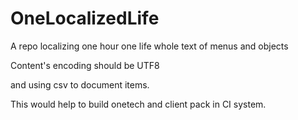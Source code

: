 # OneLocalizedLife
A repo localizing one hour one life whole text of menus and objects

Content's encoding should be UTF8

and using csv to document items.

This would help to build onetech and client pack in CI system.
